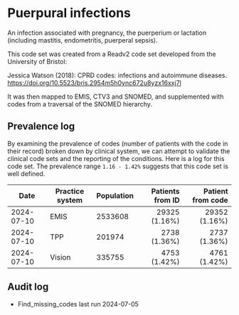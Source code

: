 # Puerpural infections

An infection associated with pregnancy, the puerperium or lactation (including mastitis, endometritis, puerperal sepsis).

This code set was created from a Readv2 code set developed from the University of Bristol:

Jessica Watson (2018): CPRD codes: infections and autoimmune diseases. https://doi.org/10.5523/bris.2954m5h0ync672u8yzx16xxj7l

It was then mapped to EMIS, CTV3 and SNOMED, and supplemented with codes from a traversal of the SNOMED hierarchy.

## Prevalence log

By examining the prevalence of codes (number of patients with the code in their record) broken down by clinical system, we can attempt to validate the clinical code sets and the reporting of the conditions. Here is a log for this code set. The prevalence range `1.16 - 1.42%` suggests that this code set is well defined.

| Date       | Practice system | Population | Patients from ID | Patient from code |
| ---------- | --------------- | ---------- | ---------------: | ----------------: |
| 2024-07-10 | EMIS            | 2533608    |    29325 (1.16%) |     29352 (1.16%) |
| 2024-07-10 | TPP             | 201974     |     2738 (1.36%) |      2737 (1.36%) |
| 2024-07-10 | Vision          | 335755     |     4753 (1.42%) |      4761 (1.42%) |

## Audit log

- Find_missing_codes last run 2024-07-05
